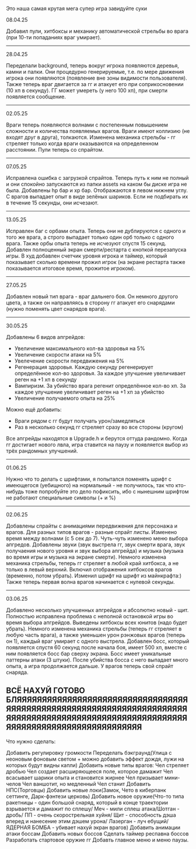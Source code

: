 Это наша самая крутая мега супер игра завидуйте суки

08.04.25

Добавил пули, хитбоксы и механику автоматической стрельбы во врага (при 10-ти попаданиях враг умирает).

-----------------------------------------------------------------

28.04.25

Переделали background, теперь вокруг игрока появляются деревья, камни и палки. Они процедурно генерируемые, т.е. по мере движения игрока они появляются (появление вне зоны видимости пользователя). Также теперь враг двигается за гг и атакует его при соприкосновении (10 хп в секунду). ГГ может умереть (у него 100 хп), при смерти появляется сообщение.

-----------------------------------------------------------------

02.05.25

Враги теперь появляются волнами с постепенным повышением сложности и количества появляемых врагов. Враги имеют коллизию (не входят друг в друга), толкаются. Изменена механика стрельбы - гг стреляет только когда враги оказываются на определенном расстоянии. Пули теперь со спрайтом.

-----------------------------------------------------------------

07.05.25

Исправлена ошибка с загрузкой спрайтов. Теперь путь к ним не полный и они спокойно запускаются из папки assets на каком бы диске игра не была.
Добавлены hp бар и xp бар. Отображаются в левом нижнем углу.
С врагов выпадает опыт в виде зелёных шариков. Если не подбирать их в течение 15 секунды, они исчезают.

-----------------------------------------------------------------

13.05.25

Исправлен баг с орбами опыта. Теперь они не дублируются с одного и того же врага, а строго выпадает только один орб только с одного врага. Также орбы опыта теперь не исчезуют спустя 15 секунд.
Добавлен полноценный экран смерти/рестарта с кнопкой перезапуска игры.
В худ добавлен счетчик уровня игрока и таймер, который показывает сколько времени прожил игрок (на экране рестарта также показывается итоговое время, прожитое игроком).

-----------------------------------------------------------------

27.05.25

Добавлен новый тип врага - враг дальнего боя. Он немного другого цвета, а также он направляясь в сторону гг атакует его снарядами (нужно поменять цвет снарядов врага).

-----------------------------------------------------------------

30.05.25

Добавлены 6 видов апгрейдов:
- Увеличение максимального кол-ва здоровья на 5%
- Увеличение скорости атаки на 5%
- Увелечение скорости передвижения на 5%
- Регенерация здоровья. Каждую секунду регенерирует определённое кол-во здоровья. За каждое улучшение увеличивает реген на +1 хп в секунду
- Вампиризм. За убийство врага регенит определённое кол-во хп. За каждое улучшение увеличивает реген на +1 хп за убийство
- Увеличение получаемого опыта на 25%
  
Можно ещё добавить:
- Враги рядом с гг будут получать урон/замедляться
- Раз в несколько секунд гг стреляет сразу во все стороны (кругом)

Все апгрейды находятся в Upgrade.h и берутся оттуда рандомно. Когда гг достигает нового лвла, игра ставится на паузу и появляется выбор из трёх рандомных улучшений.

-----------------------------------------------------------------

01.06.25

Нужно что то делать с шрифтами, я попытался поменять шрифт с имеющегося (уебищного) на нормальный - не получилось, так что кто-нибудь тоже попробуйте это дело пофиксить, ибо с нынешним шрифтом не работают специальные символы (+ и %)

-----------------------------------------------------------------
02.06.25

Добавлены спрайты с анимациями передвижения для персонажа и врагов. Для разных типов врагов - разные спрайт листы. Изменено время между волнами (с 5 сек до 7).
Чуть-чуть изменено меню выбора апгредов. Добавлены звуки (звук выстрела гг, звук смерти врага, звук получаения нового уровня и звук выбора апгрейда) и музыка (музыка во время игры и музыка на экране смерти).
Немного изменена механика стрельбы, теперь гг стреляет в любой край хитбокса, а не только в левый верхний. Включил отображения хитбоксов врагов (временно, потом убрать).
Изменил шрифт на шрифт из майнкрафта:)
Также теперь первая волна врагов начинается с нулевой секунды.

-----------------------------------------------------------------
03.06.25

Добавлено несколько улучшенных апгрейдов и абсолютно новый - щит. Полностью исправлена проблема с неполной остановкой игры во время выбора апгрейдов. Выведены хитбоксы всех юнитов (надо будет убрать). Немного изменена механика стрельбы (теперь гг стреляет в любую часть врага), а также уменьшен урон рэнжовых врагов (теперь он 1), каждый враг умирает с одного выстрела. Добавлен босс, который появляется спустя 60 секунд после начала боя, имеет 500 хп, вместе с ним появляется босс бар сверху экрана. Босс имеет уникальные паттерны атаки (3 штуки). После убийства босса с него выпадает много опыта, а игра продолжается дальше. У врагов теперь свой спрайт снаряда.

ВСЁ НАХУЙ ГОТОВО БЛЯЯЯЯЯЯЯЯЯЯЯЯЯЯЯЯЯЯЯЯЯЯЯЯЯЯЯЯЯЯЯЯЯЯЯЯЯЯЯЯЯЯЯЯЯЯЯЯЯЯЯЯЯЯЯЯЯЯЯЯЯЯЯЯЯЯЯЯЯЯЯЯЯЯЯЯЯЯЯЯЯЯЯЯЯЯЯЯЯЯЯЯЯЯЯЯЯЯЯЯЯЯЯЯЯЯЯЯЯЯЯЯЯЯЯЯЯЯЯЯЯЯЯЯЯЯЯЯЯЯЯЯЯ
-----------------------------------------------------------------
Что нужно сделать:

Добавить регулировку громкости
Переделать бэкграунд(Улица с неоновым фоновым светом + можно добавить эффект дождя, лужи на которых будут видны капли)
Добавить новые типы врагов:
  Чел стреляет дробью
  Чел создает расширяющееся поле, которое дамажит
  Чел всасывает шарики опыта и становится жирнее
  Чел призывает мини-челов
  Чел ваншотит, но медленный
  Чел станит
Добавить НПС(Торговцы)
Добавить новые локи(Замок, Чето в киберпанк сеттинге, Дарк-фэнтези церковь)
Добавить новое оружие(Что-то типа ракетницы - один большой снаряд, который в конце траектории взрывается и дамажит по сплешу/ Меч - мили сплеш атака/Шотган - дробь/ ПП - очень скорострельная хуйня/ Щит - способность дэша вперед и нанесение этим дэшем урона/ Лазерган - луч ебущий/ ЯДЕРНАЯ БОМБА - убивает нахуй экран врагов)
Добавить анимации атаки боссам
Добавить новых боссов
Сделать таймер респавна боссов
Разработать стартовое оружие гг
Добавть главное меню и меню паузы.
